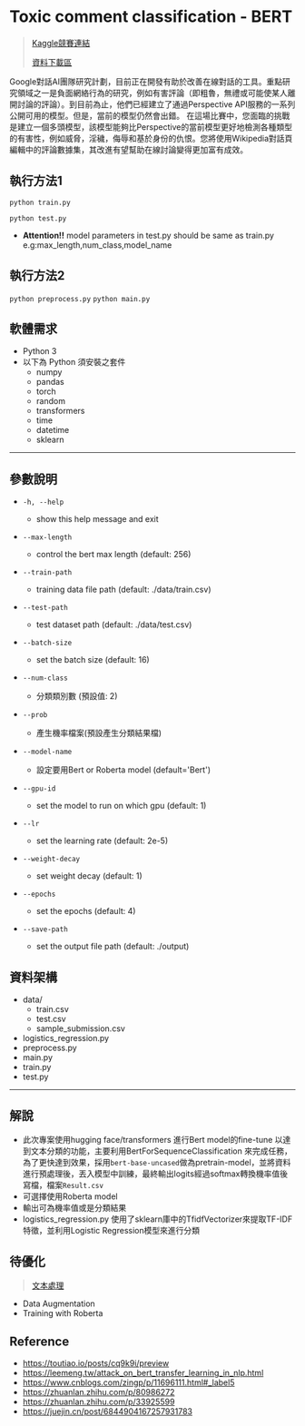 # Toxic comment classification - BERT 

> [Kaggle競賽連結](https://www.kaggle.com/c/jigsaw-toxic-comment-classification-challenge/)
>
> [資料下載區](https://www.kaggle.com/c/jigsaw-toxic-comment-classification-challenge/data)

Google對話AI團隊研究計劃，目前正在開發有助於改善在線對話的工具。重點研究領域之一是負面網絡行為的研究，例如有害評論（即粗魯，無禮或可能使某人離開討論的評論）。到目前為止，他們已經建立了通過Perspective API服務的一系列公開可用的模型。但是，當前的模型仍然會出錯。
在這場比賽中，您面臨的挑戰是建立一個多頭模型，該模型能夠比Perspective的當前模型更好地檢測各種類型的有害性，例如威脅，淫穢，侮辱和基於身份的仇恨。您將使用Wikipedia對話頁編輯中的評論數據集，其改進有望幫助在線討論變得更加富有成效。


## 執行方法1
```python train.py```

```python test.py```
- **Attention!!** model parameters in test.py should be same as train.py e.g:max_length,num_class,model_name

## 執行方法2
```python preprocess.py```
```python main.py```

## 軟體需求

- Python 3
- 以下為 Python 須安裝之套件
  - numpy
  - pandas
  - torch
  - random
  - transformers
  - time
  - datetime
  - sklearn
---

## 參數說明

- ```-h, --help```
  
  - show this help message and exit

- ```--max-length```

  - control the bert max length (default: 256)

- ```--train-path```

  - training data file path (default: ./data/train.csv)

- ```--test-path```

  - test dataset path (default: ./data/test.csv)

- ```--batch-size```

  - set the batch size (default: 16)

- ```--num-class```

  - 分類類別數 (預設值: 2)

- ```--prob```

  - 產生機率檔案(預設產生分類結果檔)

- ```--model-name```

  - 設定要用Bert or Roberta model (default='Bert')

- ```--gpu-id```
  - set the model to run on which gpu (default: 1)

- ```--lr```
  - set the learning rate (default: 2e-5)

- ```--weight-decay```
  - set weight decay (default: 1)

- ```--epochs```
  - set the epochs (default: 4)

- ```--save-path```
  - set the output file  path (default: ./output)

## 資料架構
- data/
  - train.csv
  - test.csv
  - sample_submission.csv
- logistics_regression.py
- preprocess.py
- main.py
- train.py
- test.py
---

## 解說
* 此次專案使用hugging face/transformers 進行Bert model的fine-tune 以達到文本分類的功能，主要利用BertForSequenceClassification 來完成任務，為了更快達到效果，採用`bert-base-uncased`做為pretrain-model，並將資料進行預處理後，丟入模型中訓練，最終輸出logits經過softmax轉換機率值後寫檔，檔案`Result.csv`
* 可選擇使用Roberta model
* 輸出可為機率值或是分類結果
* logistics_regression.py 使用了sklearn庫中的TfidfVectorizer來提取TF-IDF特徵，並利用Logistic Regression模型來進行分類

## 待優化

> [文本處理](https://cloud.tencent.com/developer/article/1616750)
* Data Augmentation
* Training with Roberta

## Reference
* https://toutiao.io/posts/cq9k9i/preview
* https://leemeng.tw/attack_on_bert_transfer_learning_in_nlp.html
* https://www.cnblogs.com/zingp/p/11696111.html#_label5
* https://zhuanlan.zhihu.com/p/80986272
* https://zhuanlan.zhihu.com/p/33925599
* https://juejin.cn/post/6844904167257931783
